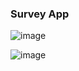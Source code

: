 ### Survey App

![image](https://i.gyazo.com/60e35d635317dd0a1d618c80bed5d37f.png)

![image](https://i.gyazo.com/b54caddf3cb91841f44aee17e5204955.png)

